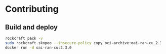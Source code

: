 # Contributing

## Build and deploy

```bash
rockcraft pack -v
sudo rockcraft.skopeo --insecure-policy copy oci-archive:oai-ran-cu_2.3.0_amd64.rock docker-daemon:oai-ran-cu:2.3.0
docker run -d oai-ran-cu:2.3.0
```
